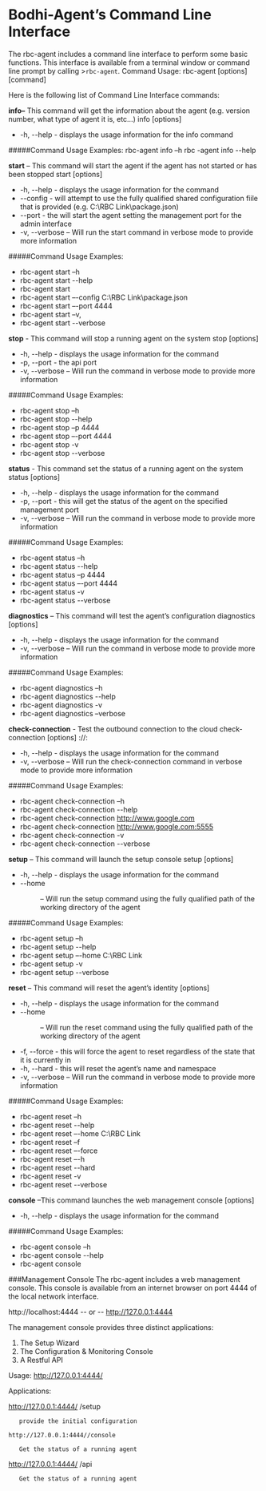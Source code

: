 Bodhi-Agent’s Command Line Interface
=====================

The rbc-agent includes a command line interface to perform some basic functions.
This interface is available from a terminal window or command line prompt by calling  >`rbc-agent`.
Command Usage: rbc-agent [options] [command]

Here is the following list of Command Line Interface commands:

**info–** This command will get the information about the agent (e.g. version number, what type of agent it is, etc…)
info [options]
* -h, --help - displays the usage information for the info command

#####Command Usage Examples:
rbc-agent info –h
rbc -agent info --help

**start** – This command will start the agent if the agent has not started or has been stopped
start [options]
* -h, --help - displays the usage information for the command
* --config <file> - will attempt to use the fully qualified shared configuration fiile that is provided (e.g. C:\RBC Link\package.json)
* --port <port> - the will start the agent setting the management port for the admin interface
* -v, --verbose – Will run the start command in verbose mode to provide more information

#####Command Usage Examples:
* rbc-agent start –h
* rbc-agent start --help
* rbc-agent start
* rbc-agent start –-config C:\RBC Link\package.json
* rbc-agent start –-port 4444
* rbc-agent start –v,
* rbc-agent start --verbose

**stop** - This command will stop a running agent on the system
 stop [options]
* -h, --help - displays the usage information for the command
* -p, --port <port> - the api port
* -v, --verbose – Will run the command in verbose mode to provide more information

#####Command Usage Examples:
* rbc-agent stop –h
* rbc-agent stop --help
* rbc-agent stop –p 4444
* rbc-agent stop –-port 4444
* rbc-agent stop -v
* rbc-agent stop --verbose

**status**   - This command set the status of a running agent on the system
status [options]
* -h, --help - displays the usage information for the command
* -p, --port <port> - this will get the status of the agent on the specified management port
* -v, --verbose – Will run the command in verbose mode to provide more information

#####Command Usage Examples:
* rbc-agent status –h
* rbc-agent status --help
* rbc-agent status –p 4444
* rbc-agent status –-port 4444
* rbc-agent status -v
* rbc-agent status --verbose

**diagnostics** – This command will test the agent’s configuration
diagnostics [options]
* -h, --help - displays the usage information for the command
* -v, --verbose – Will run the command in verbose mode to provide more information

#####Command Usage Examples:
* rbc-agent diagnostics –h
* rbc-agent diagnostics --help
* rbc-agent diagnostics -v
* rbc-agent diagnostics –verbose

**check-connection** - Test the outbound connection to the cloud
check-connection [options] <scheme>://<host>:<post>
* -h, --help - displays the usage information for the command
* -v, --verbose – Will run the check-connection command in verbose mode to provide more information

#####Command Usage Examples:
* rbc-agent check-connection –h
* rbc-agent check-connection --help
* rbc-agent check-connection http://www.google.com
* rbc-agent check-connection http://www.google.com:5555
* rbc-agent check-connection -v
* rbc-agent check-connection --verbose

**setup** – This command will launch the setup console
setup [options]
* -h, --help - displays the usage information for the command
* --home <dir> – Will run the setup command using the fully qualified path of the working directory of the agent

#####Command Usage Examples:
* rbc-agent setup –h
* rbc-agent setup --help
* rbc-agent setup –-home C:\RBC Link
* rbc-agent setup -v
* rbc-agent setup --verbose

**reset** – This command will reset the agent’s identity
[options]
* -h, --help - displays the usage information for the command
* --home <dir> – Will run the reset command using the fully qualified path of the working directory of the agent
* -f, --force - this will force the agent to reset regardless of the state that it is currently in
* -h, --hard - this will reset the agent’s name and namespace
* -v, --verbose – Will run the command in verbose mode to provide more information

#####Command Usage Examples:
* rbc-agent reset –h
* rbc-agent reset --help
* rbc-agent reset –-home C:\RBC Link
* rbc-agent reset –f
* rbc-agent reset –-force
* rbc-agent reset –-h
* rbc-agent reset --hard
* rbc-agent reset -v
* rbc-agent reset --verbose

**console** –This command launches the web management console
[options]
* -h, --help - displays the usage information for the command

#####Command Usage Examples:
* rbc-agent console –h
* rbc-agent console --help
* rbc-agent console

###Management Console
The rbc-agent includes a web management console. This console is available from an internet browser on port 4444 of the local network interface.

http://localhost:4444    -- or --    http://127.0.0.1:4444

The management console provides three distinct applications:

1. The Setup Wizard
2. The Configuration & Monitoring Console
3. A Restful API
 
Usage: http://127.0.0.1:4444/<app>

   Applications:
   
   http://127.0.0.1:4444/ /setup
   
       provide the initial configuration
       
    http://127.0.0.1:4444//console
    
       Get the status of a running agent
       
   http://127.0.0.1:4444/ /api
   
       Get the status of a running agent
       
